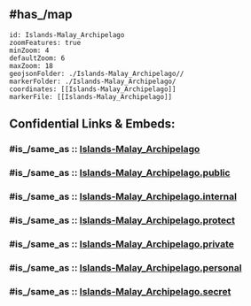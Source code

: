 

## #has_/map  

```leaflet
id: Islands-Malay_Archipelago
zoomFeatures: true 
minZoom: 4 
defaultZoom: 6 
maxZoom: 18
geojsonFolder: ./Islands-Malay_Archipelago//
markerFolder: ./Islands-Malay_Archipelago/
coordinates: [[Islands-Malay_Archipelago]] 
markerFile: [[Islands-Malay_Archipelago]] 
```


## Confidential Links & Embeds: 

### #is_/same_as :: [Islands-Malay_Archipelago](/_Standards/Earth/Continent/Asia/Asia~South~East/Malay_Archipelago/Islands-Malay_Archipelago.md) 

### #is_/same_as :: [Islands-Malay_Archipelago.public](/_public/Earth/Continent/Asia/Asia~South~East/Malay_Archipelago/Islands-Malay_Archipelago.public.md) 

### #is_/same_as :: [Islands-Malay_Archipelago.internal](/_internal/Earth/Continent/Asia/Asia~South~East/Malay_Archipelago/Islands-Malay_Archipelago.internal.md) 

### #is_/same_as :: [Islands-Malay_Archipelago.protect](/_protect/Earth/Continent/Asia/Asia~South~East/Malay_Archipelago/Islands-Malay_Archipelago.protect.md) 

### #is_/same_as :: [Islands-Malay_Archipelago.private](/_private/Earth/Continent/Asia/Asia~South~East/Malay_Archipelago/Islands-Malay_Archipelago.private.md) 

### #is_/same_as :: [Islands-Malay_Archipelago.personal](/_personal/Earth/Continent/Asia/Asia~South~East/Malay_Archipelago/Islands-Malay_Archipelago.personal.md) 

### #is_/same_as :: [Islands-Malay_Archipelago.secret](/_secret/Earth/Continent/Asia/Asia~South~East/Malay_Archipelago/Islands-Malay_Archipelago.secret.md)

